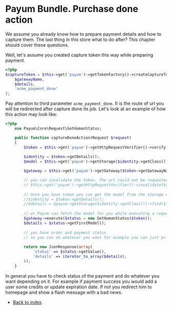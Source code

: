 # Payum Bundle. Purchase done action

We assume you already know how to prepare payment details and how to capture them.
The last thing in this store what to do after?
This chapter should cover these questions.

Well, let's assume you created capture token this way while preparing payment.

```php
<?php
$captureToken = $this->get('payum')->getTokenFactory()->createCaptureToken(
    $gatewayName,
    $details,
    'acme_payment_done'
);
```

Pay attention to third parameter `acme_payment_done`.
It is the route of url you will be redirected after capture done its job. Let's look at an example of how this action may look like:

```php
<?php
    use Payum\Core\Request\GetHumanStatus;

    public function captureDoneAction(Request $request)
    {
        $token = $this->get('payum')->getHttpRequestVerifier()->verify($request);
        
        $identity = $token->getDetails();
        $model = $this->get('payum')->getStorage($identity->getClass())->find($identity);

        $gateway = $this->get('payum')->getGateway($token->getGatewayName());

        // you can invalidate the token. The url could not be requested any more.
        // $this->get('payum')->getHttpRequestVerifier()->invalidate($token);
        
        // Once you have token you can get the model from the storage directly. 
        //$identity = $token->getDetails();
        //$details = $payum->getStorage($identity->getClass())->find($identity);
        
        // or Payum can fetch the model for you while executing a request (Preferred).
        $gateway->execute($status = new GetHumanStatus($token));
        $details = $status->getFirstModel();
        
        // you have order and payment status 
        // so you can do whatever you want for example you can just print status and payment details.
        
        return new JsonResponse(array(
            'status' => $status->getValue(),
            'details' => iterator_to_array($details),
        ));
    }
```

In general you have to check status of the payment and do whatever you want depending on it.
For example if payment success you  would add a user some credits or update expiration date.
If not you redirect him to homepage and show a flash message with a bad news.

* [Back to index](../index.md).
